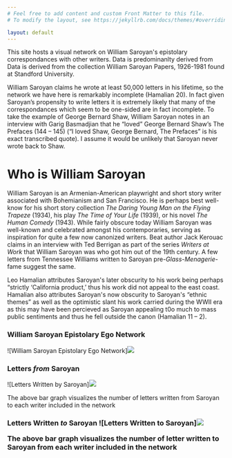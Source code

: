```yaml
---
# Feel free to add content and custom Front Matter to this file.
# To modify the layout, see https://jekyllrb.com/docs/themes/#overriding-theme-defaults

layout: default
---
```

<title>William Saroyan Epistolary Ego Network</title>

<p>This site hosts a visual network on William Saroyan's epistolary correspondances with other writers. Data is predominanlty derived from Data is derived from the collection William Saroyan Papers, 1926-1981 found at Standford University.</p>

<p>William Saroyan claims he wrote at least 50,000 letters in his lifetime, so the network we have here is remarkably incomplete (Hamalian 20). In fact given Saroyan’s propensity to write letters it is extremely likely that many of the correspondances which seem to be one-sided are in fact incomplete. To take the example of George Bernard Shaw, William Saroyan notes in an interview with Garig Basmadjian that he “loved” George Bernard Shaw’s The Prefaces (144 – 145) (“I loved Shaw, George Bernard, The Prefaces” is his exact transcribed quote). I assume it would be unlikely that Saroyan never wrote back to Shaw.</p>


<h1>Who is William Saroyan</h1>
<p>William Saroyan is an Armenian-American playwright and short story writer associated with Bohemianism and San Francisco. He is perhaps best well-know for his short story collection <em>The Daring Young Man on the Flying Trapeze</em> (1934), his play <em>The Time of Your Life</em> (1939), or his novel <em>The Human Comedy</em> (1943). While fairly obscure today William Saroyan was well-known and celebrated amongst his contemporaries, serving as inspiration for quite a few now canonized writers. Beat author Jack Kerouac claims in an interview with Ted Berrigan as part of the series <em>Writers at Work</em> that William Saroyan was who got him out of the 19th century. A few letters from Tennessee Williams written to Saroyan pre-<em>Glass-Menagerie</em>-fame suggest the same.</p>

<p>Leo Hamalian attributes Saroyan's later obscurity to his work being perhaps “strictly ‘California product,’ thus his work did not appeal to the east coast. Hamalian also attributes Saroyan's now obscurity to Saroyan's “ethnic themes” as well as the optimistic slant his work carried during the WWII era as this may have been percieved as Saroyan appealing t0o much to mass public sentiments and thus he fell outside the canon (Hamalian 11 – 2).</P>



<h3>William Saroyan Epistolary Ego Network</h3>
![William Saroyan Epistolary Ego Network]<img src="/Documents/GitHub/williamsaroyannetwork/saroyan-epistolary-ego-network.png">

<h3>Letters <em>from</em> Saroyan</h3>
![Letters Written by Saroyan]<img src="/Documents/GitHub/williamsaroyannetwork/saroyan_letters_written.png">
<p>The above bar graph visualizes the number of letters written from Saroyan to each writer included in the network</p>

<h3>Letters Written <em>to</em> Saroyan
![Letters Written to Saroyan]<img src="Documents/GitHub/williamsaroyannetwork/saroyan_letters_recieved.png">
<p>The above bar graph visualizes the number of letter written to Saroyan from each writer included in the network